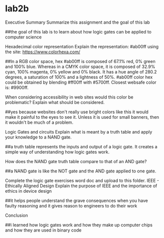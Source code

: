 # lab2b

Executive Summary
Summarize this assignment and the goal of this lab

##the goal of this lab is to learn about how logic gates can be applied to computer science

Hexadecimal color representation
Explain the representation: #ab00ff using the site: https://www.colorhexa.com/

##In a RGB color space, hex #ab00ff is composed of 67.1% red, 0% green and 100% blue. Whereas in a CMYK color space, it is composed of 32.9% cyan, 100% magenta, 0% yellow and 0% black. It has a hue angle of 280.2 degrees, a saturation of 100% and a lightness of 50%. #ab00ff color hex could be obtained by blending #ff00ff with #5700ff. Closest websafe color is: #9900ff.

When considering accessibility in web sites would this color be problematic? Explain what should be considered.

##yes because websites don't really use bright colors like this it would make it painful to the eyes to see it. Unless it is used for small banners, then it wouldn't be much of a problem.

Logic Gates and circuits
Explain what is meant by a truth table and apply your knowledge to a NAND gate.

##a truth table represents the inputs and output of a logic gate. It creates a simple way of understanding how logic gates work.

How does the NAND gate truth table compare to that of an AND gate?

##a NAND gate is like the NOT gate and the AND gate applied to one gate.

Complete the logic gate exercises word doc and upload to this folder.
IEEE - Ethically Aligned Design
Explain the purpose of IEEE and the importance of ethics in device design

##it helps people understand the grave consequences when you have faulty reasoning and it gives reason to engineers to do their work 

Conclusion

##i learned how logic gates work and how they make up computer chips and how they are used in binary code 
